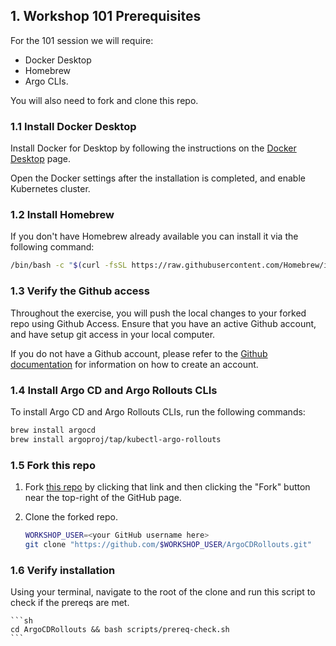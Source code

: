 ## 1. Workshop 101 Prerequisites

For the 101 session we will require:

- Docker Desktop
- Homebrew
- Argo CLIs.

You will also need to fork and clone this repo.

### 1.1 Install Docker Desktop

Install Docker for Desktop by following the instructions on the [Docker Desktop](https://docs.docker.com/get-started/#download-and-install-docker) page.

Open the Docker settings after the installation is completed, and enable Kubernetes cluster.

### 1.2 Install Homebrew

If you don't have Homebrew already available you can install it via the following command:

```sh
/bin/bash -c "$(curl -fsSL https://raw.githubusercontent.com/Homebrew/install/HEAD/install.sh)"
 ```
### 1.3 Verify the Github access

Throughout the exercise, you will push the local changes to your forked repo using Github Access. Ensure that you have an active Github account, and have setup git access in your local computer.

If you do not have a Github account, please refer to the  [Github documentation](https://docs.github.com/en/get-started/onboarding/getting-started-with-your-github-account) for information on how to create an account.

### 1.4 Install Argo CD and Argo Rollouts CLIs

To install Argo CD and Argo Rollouts CLIs, run the following commands:

```sh
brew install argocd
brew install argoproj/tap/kubectl-argo-rollouts
```
### 1.5 Fork this repo

1. Fork [this repo](https://github.com/argocon22Workshop/ArgoCDRollouts) by clicking that link and then clicking the
   "Fork" button near the top-right of the GitHub page.

2. Clone the forked repo.

   ```sh
   WORKSHOP_USER=<your GitHub username here>
   git clone "https://github.com/$WORKSHOP_USER/ArgoCDRollouts.git"
   ```

### 1.6 Verify installation

Using your terminal, navigate to the root of the clone and run this script to check if the prereqs are met.

    ```sh
    cd ArgoCDRollouts && bash scripts/prereq-check.sh
    ```
